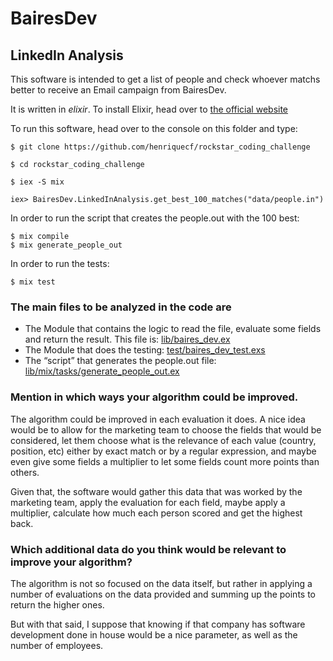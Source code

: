 # BairesDev

## LinkedIn Analysis

This software is intended to get a list of people and check whoever matchs better to receive an Email campaign from BairesDev.

It is written in *elixir*. To install Elixir, head over to [the official website](https://elixir-lang.org/install.html)

To run this software, head over to the console on this folder and type:

    $ git clone https://github.com/henriquecf/rockstar_coding_challenge

    $ cd rockstar_coding_challenge

    $ iex -S mix

    iex> BairesDev.LinkedInAnalysis.get_best_100_matches("data/people.in")

In order to run the script that creates the people.out with the 100 best:

    $ mix compile
    $ mix generate_people_out

In order to run the tests:

    $ mix test


### The main files to be analyzed in the code are

- The Module that contains the logic to read the file, evaluate some fields and return the result. This file is: [lib/baires_dev.ex](lib/baires_dev.ex)
- The Module that does the testing: [test/baires_dev_test.exs](test/baires_dev_test.exs)
- The “script” that generates the people.out file: [lib/mix/tasks/generate_people_out.ex](lib/mix/tasks/generate_people_out.ex)

### Mention in which ways your algorithm could be improved.

The algorithm could be improved in each evaluation it does. A nice idea would be to allow for the marketing team to choose the fields that would be considered, let them choose what is the relevance of each value (country, position, etc) either by exact match or by a regular expression, and maybe even give some fields a multiplier to let some fields count more points than others.

Given that, the software would gather this data that was worked by the marketing team, apply the evaluation for each field, maybe apply a multiplier, calculate how much each person scored and get the highest back.

### Which additional data do you think would be relevant to improve your algorithm?

The algorithm is not so focused on the data itself, but rather in applying a number of evaluations on the data provided and summing up the points to return the higher ones.

But with that said, I suppose that knowing if that company has software development done in house would be a nice parameter, as well as the number of employees.
